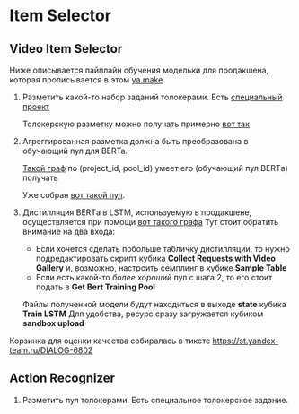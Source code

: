 # Item Selector

## Video Item Selector

Ниже описывается пайплайн обучения модельки для продакшена, которая прописывается в этом [ya.make](https://a.yandex-team.ru/arc/trunk/arcadia/alice/nlu/data/ru/models/alice_item_selector/video_gallery/ya.make)

1. Разметить какой-то набор заданий толокерами. Есть [специальный проект](https://toloka.yandex.ru/requester/project/40554)

   Толокерскую разметку можно получать примерно [вот так](https://nirvana.yandex-team.ru/flow/f3521ece-e3da-426b-a6f2-22212569dda8/b9ff6ede-7813-422a-9bda-54110fd83a78/graph)

2. Агреггированная разметка должна быть преобразована в обучающий пул для BERTa.
   
   [Такой граф](https://nirvana.yandex-team.ru/flow/92a9bad9-bef9-4439-b8d0-9e6ce0e28a2c/5097d56d-e4aa-40cc-8323-19462d7453bd/graph) по (project_id, pool_id) умеет его (обучающий пул BERTа) получать

   Уже собран [вот такой пул](https://yt.yandex-team.ru/hahn/navigation?path=//home/voice/volobuev/tickets/DIALOG-6896/pools/bert/model_input).

3. Дистилляция BERTа в LSTM, используемую в продакшене, осуществляется при помощи [вот такого графа](https://nirvana.yandex-team.ru/flow/2f5831f8-fc15-486d-ab59-d106682b5dd3/15bedb67-02b9-4a03-8ecb-8cba501de751/graph)
   Тут стоит обратить внимание на два входа:
    * Если хочется сделать побольше табличку дистилляции, то нужно подредактировать скрипт кубика __Collect Requests with Video Gallery__ и, возможно, настроить семплинг в кубике __Sample Table__
    * Если есть какой-то _более хороший_ пул c шага 2, то его стоит подать в __Get Bert Training Pool__

   Файлы полученной модели будут находиться в выходе __state__ кубика __Train LSTM__
   Для удобства, ресурс сразу загружается кубиком __sandbox upload__

Корзинка для оценки качества собиралась в тикете https://st.yandex-team.ru/DIALOG-6802

## Action Recognizer

1. Разметить пул толокерами. Есть специальное толокерское задание.
